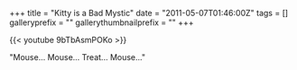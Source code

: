 +++
title = "Kitty is a Bad Mystic"
date = "2011-05-07T01:46:00Z"
tags = []
galleryprefix = ""
gallerythumbnailprefix = ""
+++

{{< youtube 9bTbAsmPOKo >}}

"Mouse... Mouse... Treat... Mouse..."

